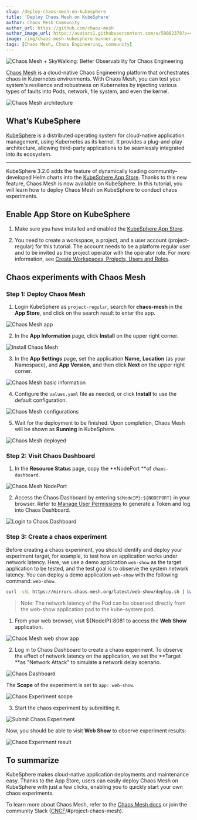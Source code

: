 ```yaml
---
slug: /deploy-chaos-mesh-on-kubesphere
title: 'Deploy Chaos Mesh on KubeSphere'
author: Chaos Mesh Community
author_url: https://github.com/chaos-mesh
author_image_url: https://avatars1.githubusercontent.com/u/59082378?v=4
image: /img/chaos-mesh-kubesphere-banner.png
tags: [Chaos Mesh, Chaos Engineering, community]
---
```


![Chaos Mesh + SkyWalking: Better Observability for Chaos Engineering](/img/chaos-mesh-skywalking-banner.png)


[Chaos Mesh](https://github.com/chaos-mesh/chaos-mesh) is a cloud-native Chaos Engineering platform that orchestrates chaos in Kubernetes environments. With Chaos Mesh, you can test your system's resilience and robustness on Kubernetes by injecting various types of faults into Pods, network, file system, and even the kernel.

![Chaos Mesh architecture](/img/chaos-mesh-architecture-2.0.png)

## What’s KubeSphere

[KubeSphere](https://kubesphere.io/) is a distributed operating system for cloud-native application management, using Kubernetes as its kernel. It provides a plug-and-play architecture, allowing third-party applications to be seamlessly integrated into its ecosystem.

---

KubeSphere 3.2.0 adds the feature of dynamically loading community-developed Helm charts into the [KubeSphere App Store](https://kubesphere.io/docs/pluggable-components/app-store/). Thanks to this new feature, Chaos Mesh is now available on KubeSphere. In this tutorial, you will learn how to deploy Chaos Mesh on KubeSphere to conduct chaos experiments.

## Enable App Store on KubeSphere 

1. Make sure you have installed and enabled the [KubeSphere App Store](https://kubesphere.io/docs/pluggable-components/app-store/).

2. You need to create a workspace, a project, and a user account (project-regular) for this tutorial. The account needs to be a platform regular user and to be invited as the project operator with the operator role. For more information, see [Create Workspaces, Projects, Users and Roles](https://kubesphere.io/docs/quick-start/create-workspace-and-project/).

## Chaos experiments with Chaos Mesh

### Step 1: Deploy Chaos Mesh 
  
1. Login KubeSphere as `project-regular`, search for **chaos-mesh** in the **App Store**, and click on the search result to enter the app. 

![Chaos Mesh app](/img/chaos-mesh-app.png)
        
2.  In the **App Information** page, click **Install** on the upper right corner.

![Install Chaos Mesh](/img/install-chaos-mesh.png)
        
3. In the **App Settings** page, set the application **Name,** **Location** (as your Namespace), and **App Version**, and then click **Next** on the upper right corner.

![Chaos Mesh basic information](/img/chaos-mesh-basic-info.png)

4. Configure the `values.yaml` file as needed, or click **Install** to use the default configuration.

![Chaos Mesh configurations](/img/chaos-mesh-config.png)

5. Wait for the deployment to be finished. Upon completion, Chaos Mesh will be shown as **Running** in KubeSphere. 

![Chaos Mesh deployed](/img/chaos-mesh-deployed.png)

### Step 2: Visit Chaos Dashboard

1. In the **Resource Status** page, copy the **NodePort **of `chaos-dashboard`.

![Chaos Mesh NodePort](/img/chaos-mesh-nodeport.png)

2. Access the Chaos Dashboard by entering `${NodeIP}:${NODEPORT}` in your browser. Refer to [Manage User Permissions](https://chaos-mesh.org/docs/manage-user-permissions/) to generate a Token and log into Chaos Dashboard. 

![Login to Chaos Dashboard](/img/login-to-dashboard.png)

### Step 3: Create a chaos experiment

Before creating a chaos experiment, you should identify and deploy your experiment target, for example, to test how an application works under network latency. Here, we use a demo application `web-show` as the target application to be tested, and the test goal is to observe the system network latency. You can deploy a demo application `web-show` with the following command: `web-show`.   

```bash
curl -sSL https://mirrors.chaos-mesh.org/latest/web-show/deploy.sh | bash
```  
    
> Note: The network latency of the Pod can be observed directly from the web-show application pad to the kube-system pod.
    
1. From your web browser, visit ${NodeIP}:8081 to access the **Web Show** application.

![Chaos Mesh web show app](/img/web-show-app.png)

2. Log in to Chaos Dashboard to create a chaos experiment. To observe the effect of network latency on the application, we set the **Target **as "Network Attack" to simulate a network delay scenario. 
    
![Chaos Dashboard](/img/chaos-dashboard-networkchaos.png)
        
The **Scope** of the experiment is set to `app: web-show`.
        
![Chaos Experiment scope](/img/chaos-experiment-scope.png)   
        
3. Start the chaos experiment by submitting it. 

![Submit Chaos Experiment](/img/start-chaos-experiment.png)  

Now, you should be able to visit **Web Show** to observe experiment results:    

![Chaos Experiment result](/img/experiment-result.png)  


## To summarize

KubeSphere makes cloud-native application deployments and maintenance easy. Thanks to the App Store, users can easily deploy Chaos Mesh on KubeSphere with just a few clicks, enabling you to quickly start your own chaos experiments.

To learn more about Chaos Mesh, refer to the [Chaos Mesh docs](https://chaos-mesh.org/docs/) or join the community Slack ([CNCF](https://slack.cncf.io/)/#project-chaos-mesh).